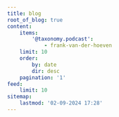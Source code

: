```yaml
---
title: blog
root_of_blog: true
content:
    items:
        '@taxonomy.podcast':
            - frank-van-der-hoeven
    limit: 10
    order:
        by: date
        dir: desc
    pagination: '1'
feed:
    limit: 10
sitemap:
    lastmod: '02-09-2024 17:28'
---
```


